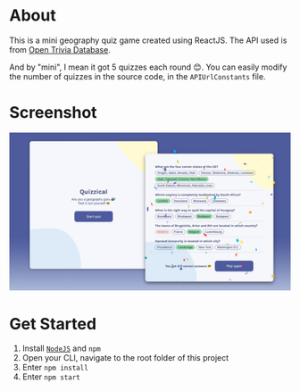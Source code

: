 # About
This is a mini geography quiz game created using ReactJS. The API used is from [Open Trivia Database](https://opentdb.com/api_config.php).

And by "mini", I mean it got 5 quizzes each round 😊. You can easily modify the number of quizzes in the source code, in the `APIUrlConstants` file.

# Screenshot
![screenshot](screenshots/screenshot.jpg)

# Get Started
<ol>
    <li>
        Install <code><a href="https://nodejs.org/en/">NodeJS</a></code> and <code>npm</code>
    </li>
    <li>
        Open your CLI, navigate to the root folder of this project
    </li>
    <li>
        Enter <code>npm install</code>
    </li>
    <li>
        Enter <code>npm start</code>
    </li>
</ol>